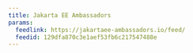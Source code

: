 ```yaml
---
title: Jakarta EE Ambassadors
params:
  feedlink: https://jakartaee-ambassadors.io/feed/
  feedid: 129dfa870c3e1aef53fb6c217547488e
---
```

